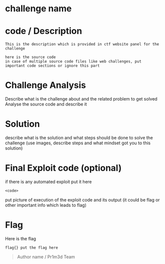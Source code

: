 # challenge name

# code / Description

```
This is the description which is provided in ctf website panel for the challenge
```

```
here is the source code
in case of multiple source code files like web challenges, put important code sections or ignore this part
```


# Challenge Analysis

Describe what is the challenge about and the related problem to get solved
Analyse the source code and describe it


# Solution

describe what is the solution and what steps should be done to solve the challenge
(use images, describe steps and what mindset got you to this solution)


# Final Exploit code (optional)
if there is any automated exploit put it here

```
<code>
```

put picture of execution of the exploit code and its output (it could be flag or other important info which leads to flag)

# Flag
Here is the flag

```
flag{} put the flag here
```

> Author name / Pr1m3d Team